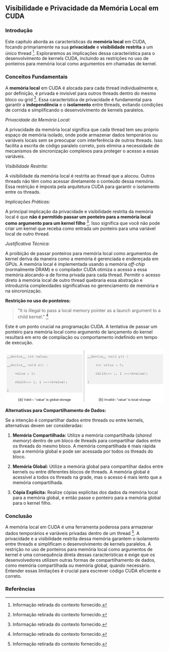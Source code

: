 ## Visibilidade e Privacidade da Memória Local em CUDA

### Introdução
Este capítulo aborda as características da **memória local** em CUDA, focando primariamente na sua **privacidade** e **visibilidade restrita** a um único thread [^5]. Exploraremos as implicações dessa característica para o desenvolvimento de kernels CUDA, incluindo as restrições no uso de ponteiros para memória local como argumentos em chamadas de kernel.

### Conceitos Fundamentais

A **memória local** em CUDA é alocada para cada thread individualmente e, por definição, é privada e invisível para outros threads dentro do mesmo bloco ou grid [^5]. Essa característica de privacidade é fundamental para garantir a **independência** e o **isolamento** entre threads, evitando condições de corrida e simplificando o desenvolvimento de kernels paralelos.

*Privacidade da Memória Local:*

A privacidade da memória local significa que cada thread tem seu próprio espaço de memória isolado, onde pode armazenar dados temporários ou variáveis locais sem se preocupar com interferência de outros threads. Isso facilita a escrita de código paralelo correto, pois elimina a necessidade de mecanismos de sincronização complexos para proteger o acesso a essas variáveis.

*Visibilidade Restrita:*

A visibilidade da memória local é restrita ao thread que a alocou. Outros threads não têm como acessar diretamente o conteúdo dessa memória. Essa restrição é imposta pela arquitetura CUDA para garantir o isolamento entre os threads.

*Implicações Práticas:*

A principal implicação da privacidade e visibilidade restrita da memória local é que **não é permitido passar um ponteiro para a memória local como argumento para um kernel filho** [^5]. Isso significa que você não pode criar um kernel que receba como entrada um ponteiro para uma variável local de outro thread.

*Justificativa Técnica:*

A proibição de passar ponteiros para memória local como argumentos de kernel deriva da maneira como a memória é gerenciada e endereçada em GPUs. A memória local é implementada usando a memória *off-chip* (normalmente DRAM) e o compilador CUDA otimiza o acesso a essa memória alocando-a de forma privada para cada thread. Permitir o acesso direto à memória local de outro thread quebraria essa abstração e introduziria complexidades significativas no gerenciamento de memória e na sincronização.

**Restrição no uso de ponteiros:**

> "It is illegal to pass a local memory pointer as a launch argument to a child kernel." [^5]

Este é um ponto crucial na programação CUDA. A tentativa de passar um ponteiro para memória local como argumento de lançamento do kernel resultará em erro de compilação ou comportamento indefinido em tempo de execução.



![Valid and invalid examples of passing pointers to child kernels in CUDA dynamic parallelism (Figure 20.5 from page 443).](./../images/image6.jpg)

**Alternativas para Compartilhamento de Dados:**

Se a intenção é compartilhar dados entre threads ou entre kernels, alternativas devem ser consideradas:

1.  **Memória Compartilhada:** Utilize a memória compartilhada (*shared memory*) dentro de um bloco de threads para compartilhar dados entre os threads do mesmo bloco. A memória compartilhada é mais rápida que a memória global e pode ser acessada por todos os threads do bloco.

2.  **Memória Global:** Utilize a memória global para compartilhar dados entre kernels ou entre diferentes blocos de threads. A memória global é acessível a todos os threads na grade, mas o acesso é mais lento que a memória compartilhada.

3.  **Cópia Explícita:** Realize cópias explícitas dos dados da memória local para a memória global, e então passe o ponteiro para a memória global para o kernel filho.

### Conclusão

A memória local em CUDA é uma ferramenta poderosa para armazenar dados temporários e variáveis privadas dentro de um thread [^5]. A privacidade e a visibilidade restrita dessa memória garantem o isolamento entre threads e simplificam o desenvolvimento de kernels paralelos. A restrição no uso de ponteiros para memória local como argumentos de kernel é uma consequência direta dessas características e exige que os desenvolvedores utilizem outras formas de compartilhamento de dados, como memória compartilhada ou memória global, quando necessário. Entender essas limitações é crucial para escrever código CUDA eficiente e correto.

### Referências
[^5]: Informação retirada do contexto fornecido.
<!-- END -->